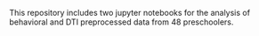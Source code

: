 This repository includes two jupyter notebooks for the analysis of behavioral and DTI preprocessed data from 48 preschoolers.
